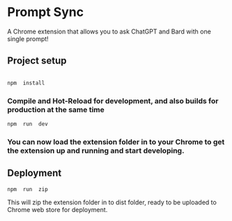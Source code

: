 
# Prompt Sync

A Chrome extension that allows you to ask ChatGPT and Bard with one single prompt!

## Project setup

```sh

npm  install

```

### Compile and Hot-Reload for development, and also builds for production at the same time

```sh
npm  run  dev

```

### You can now load the extension folder in to your Chrome to get the extension up and running and start developing.

## Deployment

```sh
npm  run  zip

```

This will zip the extension folder in to dist folder, ready to be uploaded to Chrome web store for deployment.